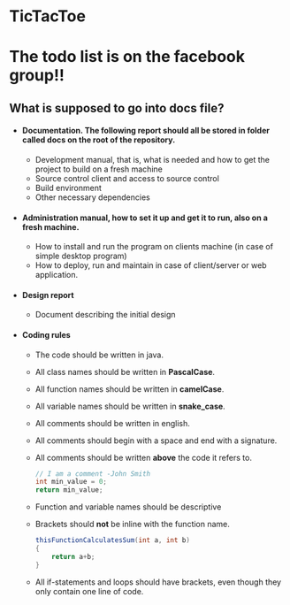 # TicTacToe

# The todo list is on the facebook group!!

## What is supposed to go into docs file?

* #### Documentation. The following report should all be stored in folder called docs on the root of the repository.

    * Development manual, that is, what is needed and how to get the project to build on a fresh machine
    * Source control client and access to source control
    * Build environment
    * Other necessary dependencies
* #### Administration manual, how to set it up and get it to run, also on a fresh machine.
    * How to install and run the program on clients machine (in case of simple desktop program)
    * How to deploy, run and maintain in case of client/server or web application.
    
* #### Design report
    * Document describing the initial design
    
* #### Coding rules
    * The code should be written in java. 
    * All class names should be written in __PascalCase__.
    * All function names should be written in __camelCase__.
    * All variable names should be written in __snake_case__.
    * All comments should be written in english.
    * All comments should begin with a space and end with a signature.
    * All comments should be written __above__ the code it refers to.
    
        ```java
        // I am a comment -John Smith
        int min_value = 0;
        return min_value;
        ```

    * Function and variable names should be descriptive
    * Brackets should __not__ be inline with the function name.
    
        ```java
        thisFunctionCalculatesSum(int a, int b)
        { 
            return a+b; 
        }
        ```
        
    * All if-statements and loops should have brackets, even though they only contain one line of code.
        
